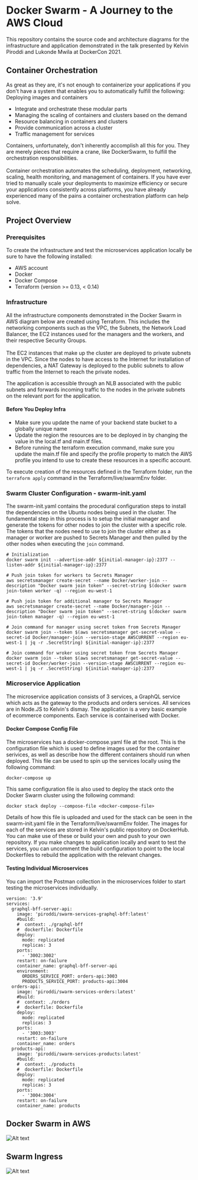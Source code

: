 # Docker Swarm - A Journey to the AWS Cloud 
This repository contains the source code and architecture diagrams for the infrastructure and application demonstrated in the talk presented by Kelvin Piroddi and Lukonde Mwila at DockerCon 2021.

## Container Orchestration
As great as they are, it's not enough to containerize your applications if you don't have a system that enables you to automatically fulfill the following:
Deploying images and containers
- Integrate and orchestrate these modular parts
- Managing the scaling of containers and clusters based on the demand
- Resource balancing in containers and clusters
- Provide communication across a cluster
- Traffic management for services

Containers, unfortunately, don't inherently accomplish all this for you. They are merely pieces that require a crane, like DockerSwarm, to fulfill the orchestration responsibilities.<br /><br />
Container orchestration automates the scheduling, deployment, networking, scaling, health monitoring, and management of containers. If you have ever tried to manually scale your deployments to maximize efficiency or secure your applications consistently across platforms, you have already experienced many of the pains a container orchestration platform can help solve. 

## Project Overview

### Prerequisites
To create the infrastructure and test the microservices application locally be sure to have the following installed:
- AWS account
- Docker 
- Docker Compose
- Terraform (version >= 0.13, < 0.14)

### Infrastructure
All the infrastructure components demonstrated in the Docker Swarm in AWS diagram below are created using Terraform. This includes the networking components such as the VPC, the Subnets, the Network Load Balancer, the EC2 instances used for the managers and the workers, and their respective Security Groups. <br /><br />
The EC2 instances that make up the cluster are deployed to private subnets in the VPC. Since the nodes to have access to the Internet for installation of dependencies, a NAT Gateway is deployed to the public subnets to allow traffic from the Internet to reach the private nodes. 

The application is accessible through an NLB associated with the public subnets and forwards incoming traffic to the nodes in the private subnets on the relevant port for the application. 

#### Before You Deploy Infra
- Make sure you update the name of your backend state bucket to a globally unique name
- Update the region the resources are to be deployed in by changing the value in the local.tf and main.tf files.
- Before running the terraform execution command, make sure you update the main.tf file and specify the profile property to match the AWS profile you intend to use to create these resources in a specific account.

To execute creation of the resources defined in the Terraform folder, run the `terraform apply` command in the Terraform/live/swarmEnv folder.

### Swarm Cluster Configuration - swarm-init.yaml
The swarm-init.yaml contains the procedural configuration steps to install the dependencies on the Ubuntu nodes being used in the cluster. The fundamental step in this process is to setup the initial manager and generate the tokens for other nodes to join the cluster with a specific role. The tokens that the nodes need to use to join the cluster either as a manager or worker are pushed to Secrets Manager and then pulled by the other nodes when executing the `join` command. 

```
# Initialization 
docker swarm init --advertise-addr ${initial-manager-ip}:2377 --listen-addr ${initial-manager-ip}:2377

# Push join token for workers to Secrets Manager
aws secretsmanager create-secret --name Docker/worker-join --description "Docker swarm join token" --secret-string $(docker swarm join-token worker -q) --region eu-west-1

# Push join token for additional manager to Secrets Manager
aws secretsmanager create-secret --name Docker/manager-join --description "Docker swarm join token" --secret-string $(docker swarm join-token manager -q) --region eu-west-1

# Join command for manager using secret token from Secrets Manager
docker swarm join --token $(aws secretsmanager get-secret-value --secret-id Docker/manager-join --version-stage AWSCURRENT --region eu-west-1 | jq -r .SecretString) ${initial-manager-ip}:2377

# Join command for wroker using secret token from Secrets Manager
docker swarm join --token $(aws secretsmanager get-secret-value --secret-id Docker/worker-join --version-stage AWSCURRENT --region eu-west-1 | jq -r .SecretString) ${initial-manager-ip}:2377

```

### Microservice Application
The microservice application consists of 3 services, a GraphQL service which acts as the gateway to the products and orders services. All services are in Node.JS to Kelvin's dismay. The application is a very basic example of ecommerce components. Each service is containerised with Docker. 

#### Docker Compose Config File
The microservices has a docker-compose.yaml file at the root. This is the configuration file which is used to define images used for the container serivices, as well as describe how the different containers should run when deployed. This file can be used to spin up the services locally using the following command: 
```
docker-compose up
```
This same configuration file is also used to deploy the stack onto the Docker Swarm cluster using the following command: 
```
docker stack deploy --compose-file <docker-compose-file>
```
Details of how this file is uploaded and used for the stack can be seen in the swarm-init.yaml file in the Terraform/live/swarmEnv folder. The images for each of the services are stored in Kelvin's public repository on DockerHub. You can make use of these or build your own and push to your own repository. If you make changes to application locally and want to test the services, you can uncomment the build configuration to point to the local Dockerfiles to rebuild the application with the relevant changes.

#### Testing Individual Microservices
You can import the Postman collection in the microservices folder to start testing the microservices individually.

```
version: '3.9'
services:
  graphql-bff-server-api:
    image: 'piroddi/swarm-services-graphql-bff:latest'
    #build:
    #  context: ./graphql-bff
    #  dockerfile: Dockerfile
    deploy:
      mode: replicated
      replicas: 3
    ports:
      - '3002:3002'
    restart: on-failure
    container_name: graphql-bff-server-api
    environment:
      ORDERS_SERVICE_PORT: orders-api:3003
      PRODUCTS_SERVICE_PORT: products-api:3004
  orders-api:
    image: 'piroddi/swarm-services-orders:latest'
    #build:
    #  context: ./orders
    #  dockerfile: Dockerfile
    deploy:
      mode: replicated
      replicas: 3
    ports:
      - '3003:3003'
    restart: on-failure
    container_name: orders
  products-api:
    image: 'piroddi/swarm-services-products:latest'
    #build:
    #  context: ./products
    #  dockerfile: Dockerfile
    deploy:
      mode: replicated
      replicas: 3
    ports:
      - '3004:3004'
    restart: on-failure
    container_name: products
```

## Docker Swarm in AWS
![Alt text](./Docker-Swarm-AWS.jpg?raw=true "Docker Swarm in AWS Diagram")

## Swarm Ingress
![Alt text](./Swarm-ingress.jpg?raw=true "Swarm Ingress Diagram")
